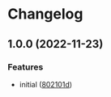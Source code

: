# Changelog

## 1.0.0 (2022-11-23)


### Features

* initial ([802101d](https://github.com/artmizu/sitemap-nuxt-2/commit/802101d8b83999f0ff15fb7fc41b4111e923940f))
